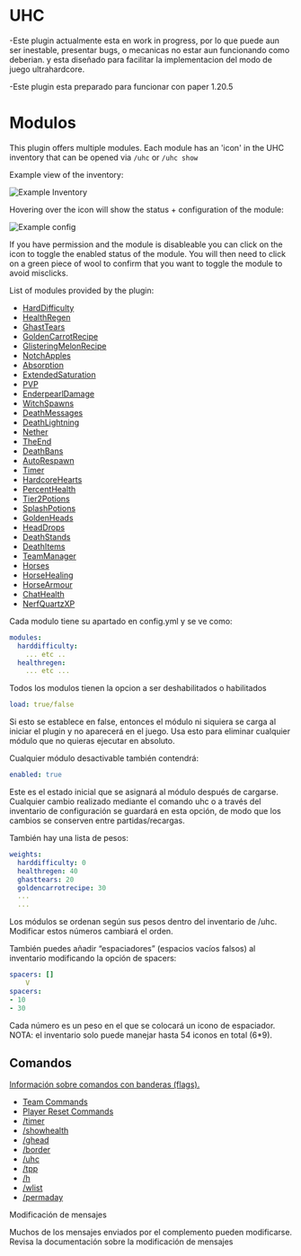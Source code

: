 UHC
===

  -Este plugin actualmente esta en work in progress, por lo que puede aun ser inestable, presentar bugs, o mecanicas no estar aun funcionando como deberian. y esta diseñado para facilitar la implementacion del modo de juego ultrahardcore.

  -Este plugin esta preparado para funcionar con paper 1.20.5


# Modulos

This plugin offers multiple modules. Each module has an 'icon' in the UHC inventory that can be opened via `/uhc` or 
`/uhc show`

Example view of the inventory:

![Example Inventory](images/example-inventory.png)

Hovering over the icon will show the status + configuration of the module:

![Example config](images/example-inventory-with-config.png)

If you have permission and the module is disableable you can click on the icon
to toggle the enabled status of the module. You will then need to click on a green
piece of wool to confirm that you want to toggle the module to avoid misclicks.

List of modules provided by the plugin:

- [HardDifficulty](docs/modules/HardDifficulty.md)
- [HealthRegen](docs/modules/HealthRegen.md)
- [GhastTears](docs/modules/GhastTears.md)
- [GoldenCarrotRecipe](docs/modules/GoldenCarrotRecipe.md)
- [GlisteringMelonRecipe](docs/modules/GlisteringMelonRecipe.md)
- [NotchApples](docs/modules/NotchApples.md)
- [Absorption](docs/modules/Absorption.md)
- [ExtendedSaturation](docs/modules/ExtendedSaturation.md)
- [PVP](docs/modules/PVP.md)
- [EnderpearlDamage](docs/modules/EnderpearlDamage.md)
- [WitchSpawns](docs/modules/WitchSpawns.md)
- [DeathMessages](docs/modules/DeathMessages.md)
- [DeathLightning](docs/modules/DeathLightning.md)
- [Nether](docs/modules/Nether.md)
- [TheEnd](docs/modules/TheEnd.md)
- [DeathBans](docs/modules/DeathBans.md)
- [AutoRespawn](docs/modules/AutoRespawn.md)
- [Timer](docs/modules/Timer.md)
- [HardcoreHearts](docs/modules/HardcoreHearts.md)
- [PercentHealth](docs/modules/PercentHealth.md)
- [Tier2Potions](docs/modules/Tier2Potions.md)
- [SplashPotions](docs/modules/SplashPotions.md)
- [GoldenHeads](docs/modules/GoldenHeads.md)
- [HeadDrops](docs/modules/HeadDrops.md)
- [DeathStands](docs/modules/DeathStands.md)
- [DeathItems](docs/modules/DeathItems.md)
- [TeamManager](docs/modules/TeamManager.md)
- [Horses](docs/modules/Horses.md)
- [HorseHealing](docs/modules/HorseHealing.md)
- [HorseArmour](docs/modules/HorseArmour.md)
- [ChatHealth](docs/modules/ChatHealth.md)
- [NerfQuartzXP](docs/modules/NerfQuartzXP.md)

Cada modulo tiene su apartado en config.yml y se ve como:

```yaml
modules:
  harddifficulty:
    ... etc ..
  healthregen:
    ... etc ...
```
Todos los modulos tienen la opcion a ser deshabilitados o habilitados 

```yaml
load: true/false
```

Si esto se establece en false, entonces el módulo ni siquiera se carga al iniciar el plugin y no aparecerá en el juego. Usa esto para eliminar cualquier módulo que no quieras ejecutar en absoluto.

Cualquier módulo desactivable también contendrá:

```yaml
enabled: true 
```

Este es el estado inicial que se asignará al módulo después de cargarse. Cualquier cambio realizado mediante el comando uhc o a través del inventario de configuración se guardará en esta opción, de modo que los cambios se conserven entre partidas/recargas.

También hay una lista de pesos:

```yaml
weights:
  harddifficulty: 0
  healthregen: 40
  ghasttears: 20
  goldencarrotrecipe: 30
  ...
  ...
```
Los módulos se ordenan según sus pesos dentro del inventario de /uhc. Modificar estos números cambiará el orden.

También puedes añadir “espaciadores” (espacios vacíos falsos) al inventario modificando la opción de spacers:

```yaml
spacers: []
    V
spacers: 
- 10
- 30
```

Cada número es un peso en el que se colocará un icono de espaciador. NOTA: el inventario solo puede manejar hasta 54 iconos en total (6*9).

## Comandos

[Información sobre comandos con banderas (flags).](docs/commands/Commands.md)

- [Team Commands](docs/commands/teams/TeamCommands.md)
- [Player Reset Commands](docs/commands/PlayerResetCommands.md)
- [/timer](docs/commands/timer.md)
- [/showhealth](docs/commands/showhealth.md)
- [/ghead](docs/commands/ghead.md)
- [/border](docs/commands/border.md)
- [/uhc](docs/commands/uhc.md)
- [/tpp](docs/commands/tpp.md)
- [/h](docs/commands/h.md)
- [/wlist](docs/commands/wlist.md)
- [/permaday](docs/commands/permaday.md)

Modificación de mensajes

Muchos de los mensajes enviados por el complemento pueden modificarse. Revisa la documentación sobre la modificación de mensajes
